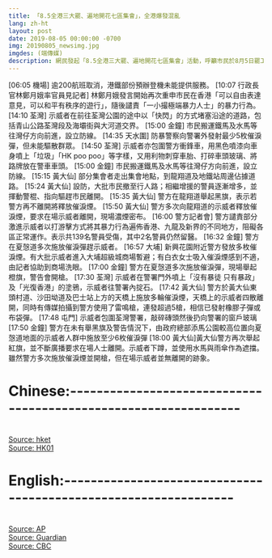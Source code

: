 ```yaml
---
title: 「8.5全港三大罷、遍地開花七區集會」，全港爆發混亂
lang: zh-ht
layout: post
date: 2019-08-05 00:00:00 -0700
img: 20190805_newsimg.jpg
imgdes: (端傳媒)
description: 網民發起「8.5全港三大罷、遍地開花七區集會」活動，呼籲市民於8月5日罷工、罷市、罷課，同時在港九新界七區分別舉行集會，以行動表達對政府的不滿，要求政府回應民間五大訴求。警方表示，截至下午，今日共拘捕82人，涉嫌非法集會、藏有攻擊性武器等
---
```

[06:05 機場] 逾200航班取消，港鐵部份預辦登機未能提供服務。
[10:07 行政長官林鄭月娥率官員見記者] 林鄭月娥發言開始再次重申市民在香港「可以自由表達意見，可以和平有秩序的遊行」，隨後譴責「一小撮極端暴力人士」的暴力行為。
[14:10 荃灣] 示威者在前往荃灣公園的途中以「快閃」的方式堵塞沿途的道路，包括青山公路荃灣段及海壩街與大河道交界。
[15:00 金鐘] 市民搬運鐵馬及水馬等往灣仔方向前進，設立防線。
[14:35 天水圍] 防暴警察向警署外發射最少5枚催淚彈，但未能驅散群眾。
[14:50 荃灣] 示威者亦包圍警方衝鋒車，用黑色噴漆向車身噴上「垃圾」「HK poo poo」等字樣，又用利物刺穿車胎、打碎車頭玻璃、將路牌放在警車車頭。
[15:00 金鐘] 市民搬運鐵馬及水馬等往灣仔方向前進，設立防線。
[15:15 黃大仙] 部分集會者走出集會地點，到龍翔道及地鐵站周邊佔據道路。
[15:24 黃大仙] 設防，大批市民撤至行人路；相繼增援的警員逐漸增多，並揮動警棍、指向驅趕市民離開。
[15:35 黃大仙] 警方在龍翔道舉起黑旗，表示若警方再不離開將釋放催淚煙。
[15:50 黃大仙] 警方多次向龍翔道的示威者釋放催淚煙，要求在場示威者離開，現場濃煙密布。
[16:00 警方記者會] 警方譴責部分激進示威者以打游擊方式將其暴力行為遍佈香港、九龍及新界的不同地方，阻礙各區正常運作。表示共139名警員受傷，其中2名警員仍然留醫。
[16:32 金鐘] 警方在夏愨道多次施放催淚彈趕示威者。
[16:57 大埔] 新興花園附近警方發放多枚催淚煙。有大批示威者進入大埔超級城商場暫避；有白衣女士吸入催淚煙感到不適，由記者協助到商場洗眼。
[17:00 金鐘] 警方在夏愨道多次施放催淚彈，現場舉起橙旗，警告會開槍。
[17:30 荃灣] 示威者在警署門外噴上「沒有暴徒 只有暴政」及「光復香港」的塗鴉，示威者往警署內掟石。
[17:42 黃大仙] 警方於黃大仙東頭村道、沙田坳道及巴士站上方的天橋上施放多輪催淚煙，天橋上的示威者四散離開，同時有傳媒拍攝到警方使用了雷鳴槍，連發超過5槍，相信已發射橡膠子彈或布袋彈。
[17:48 屯門] 示威者包圍荃灣警署，敲碎磚頭然後扔向警署的窗戶玻璃
[17:50 金鐘] 警方在未有舉黑旗及警告情況下，由政府總部添馬公園較高位置向夏愨道地面的示威者人群中施放至少6枚催淚彈
[18:00 黃大仙]黃大仙警方再次舉起紅旗，並不斷廣播要求在場人士離開。示威者下蹲，並使用水馬與雨傘作為遮擋。雖然警方多次施放催淚煙並開槍，但在場示威者並無離開的跡象。

# Chinese:----------------------------------------------------------------
<br>[Source: hket](https://inews.hket.com/article/2418988/%E3%80%90%E5%8F%8D%E4%BF%AE%E4%BE%8B%E3%80%918.5%E7%BD%B7%E5%B7%A5%E8%A7%B8%E7%99%BC%E5%81%9C%E9%A3%9B%E6%BD%AE%20%E5%91%A8%E4%BA%8C%E5%86%8D%E6%9C%8915%E7%8F%AD%E5%9C%8B%E6%B3%B0%E8%88%AA%E7%8F%AD%E5%8F%96%E6%B6%88%20%EF%BC%88%E4%B8%8D%E6%96%B7%E6%9B%B4%E6%96%B0%EF%BC%89)
<br>[Source: HK01](https://www.hk01.com/18%E5%8D%80%E6%96%B0%E8%81%9E/360053/8-5%E7%BD%B7%E5%B7%A5%E9%9B%86%E6%9C%83-%E7%9B%B4%E6%92%AD-%E9%BB%83%E5%A4%A7%E4%BB%99%E6%B6%88%E9%98%B2%E5%93%A1%E8%B8%A2%E8%B5%B0%E5%82%AC%E6%B7%9A%E5%BD%88-%E6%B2%99%E7%94%B0%E8%AD%A6%E7%BD%B2%E7%87%92%E9%9B%9C%E7%89%A9)

# English:----------------------------------------------------------------
<br>[Source: AP](https://apnews.com/3b3358bf86e64166910ae1d1cf4654ba)
<br>[Source: Guardian](https://www.theguardian.com/world/live/2019/aug/05/hong-kong-protest-brings-city-to-standstill-ahead-of-carrie-lam-statement-live)
<br>[Source: CBC](https://www.cbc.ca/news/world/hong-kong-protests-strike-1.5236474)